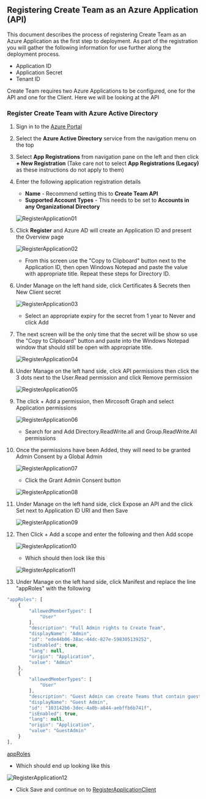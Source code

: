## Registering Create Team as an Azure Application (API)

This document describes the process of registering Create Team as an Azure Application as the first step to deployment. As part of the registration you will gather the following information for use further along the deployment process.
   * Application ID
   * Application Secret
   * Tenant ID

Create Team requires two Azure Applications to be configured, one for the API and one for the Client. Here we will be looking at the API

### Register Create Team with Azure Active Directory

1. Sign in to the [Azure Portal](https://portal.azure.com)
1. Select the **Azure Active Directory** service from the navigation menu on the top
1. Select **App Registrations** from navigation pane on the left and then click **+ New Registration** (Take care not to select **App Registrations (Legacy)** as these instructions do not apply to them)
1. Enter the following application registration details
   * **Name** - Recommend setting this to **Create Team API**
   * **Supported Account Types** - This needs to be set to **Accounts in any Organizational Directory**

   ![RegisterApplication01](../images/customerHosted/registerapplication01.png)

1. Click **Register** and Azure AD will create an Application ID and present the Overview page

   ![RegisterApplication02](../images/customerHosted/registerapplication02.png)

   * From this screen use the "Copy to Clipboard" button next to the Application ID, then open Windows Notepad and paste the value with appropriate title. Repeat these steps for Directory ID.

1. Under Manage on the left hand side, click Certificates & Secrets then New Client secret

   ![RegisterApplication03](../images/customerHosted/registerapplication03.png)

   * Select an appropriate expiry for the secret from 1 year to Never and click Add

1. The next screen will be the only time that the secret will be show so use the "Copy to Clipboard" button and paste into the Windows Notepad window that should still be open with appropriate title.

   ![RegisterApplication04](../images/customerHosted/registerapplication04.png)

1. Under Manage on the left hand side, click API permissions then click the 3 dots next to the User.Read permission and click Remove permission

   ![RegisterApplication05](../images/customerHosted/registerapplication05.png)

1. The click + Add a permission, then Mircosoft Graph and select Application permissions

   ![RegisterApplication06](../images/customerHosted/registerapplication06.png)

   * Search for and Add Directory.ReadWrite.all and Group.ReadWrite.All permissions

1. Once the permissions have been Added, they will need to be granted Admin Consent by a Global Admin

   ![RegisterApplication07](../images/customerHosted/registerapplication07.png)

   * Click the Grant Admin Consent button 

   ![RegisterApplication08](../images/customerHosted/registerapplication08.png)

1. Under Manage on the left hand side, click Expose an API and the click Set next to Application ID URI and then Save

   ![RegisterApplication09](../images/customerHosted/registerapplication09.png)

1. Then Click + Add a scope and enter the following and then Add scope

   ![RegisterApplication10](../images/customerHosted/registerapplication10.png)

   * Which should then look like this

   ![RegisterApplication11](../images/customerHosted/registerapplication11.png)

1. Under Manage on the left hand side, click Manifest and replace the line "appRoles" with the following

```javascript
"appRoles": [
    {
        "allowedMemberTypes": [
            "User"
        ],
        "description": "Full Admin rights to Create Team",
        "displayName": "Admin",
        "id": "ede44b06-38ac-44dc-827e-598305139252",
        "isEnabled": true,
        "lang": null,
        "origin": "Application",
        "value": "Admin"
    },
    {
        "allowedMemberTypes": [
            "User"
        ],
        "description": "Guest Admin can create Teams that contain guests.",
        "displayName": "Guest Admin",
        "id": "103142b6-3dec-4a0b-a844-aebffb6b741f",
        "isEnabled": true,
        "lang": null,
        "origin": "Application",
        "value": "GuestAdmin"
    }
],
```

   [appRoles](https://docs.modalitysoftware.com/CreateTeam/images/customerHosted/appRoles.json)

   * Which should end up looking like this

   ![RegisterApplication12](../images/customerHosted/registerapplication12.png)

   * Click Save and continue on to [RegisterApplicationClient](RegisterApplicationClient.md)